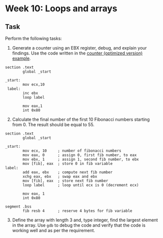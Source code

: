 # Week 10: Loops and arrays

## Task

Perform the following tasks:

1. Generate a counter using an EBX register, debug, and explain your findings. Use the code written in the  [counter (optimized version) example](https://htmlpreview.github.io/?https://github.com/d-khan/assembly/blob/main/loops-arrays/Lecture.html).  
```assembly
section .text
        global _start

_start:
        mov ecx,10      
 label:
        inc ebx
        loop label

        mov eax,1
        int 0x80
```

2. Calculate the final number of the first 10 Fibonacci numbers starting from 0. The result should be equal to 55.
```assembly
section .text
        global _start

_start:
        mov ecx, 10     ; number of fibonacci numbers 
        mov eax, 0      ; assign 0, first fib number, to eax
        mov ebx, 1      ; assign 1, second fib number, to ebx
        mov [fib], eax  ; store 0 in fib variable
label:
        add eax, ebx    ; compute next fib number
        xchg eax, ebx   ; swap eax and ebx
        mov [fib], eax  ; store next fib number
        loop label      ; loop until ecx is 0 (decrement ecx)

        mov eax, 1
        int 0x80

segment .bss
        fib resb 4      ; reserve 4 bytes for fib variable
```

3. Define the array with length 3 and, type integer, find the largest element in the array. Use `gdb` to debug the code and verify that the code is working well and as per the requirement. 
